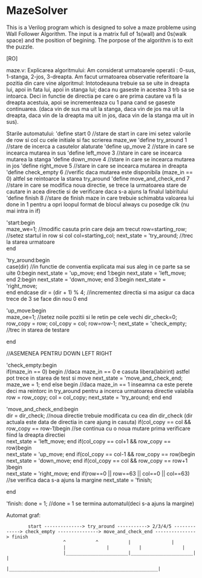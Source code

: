# MazeSolver
This is a Verilog program which is designed to solve a maze probleme using Wall Follower Algorithm. The input is a matrix full of 1s(wall) and 0s(walk space) and the position of begining. The porpose of the algorithm is to exit the puzzle.

[RO]

maze.v:
	Explicarea algoritmului: Am considerat urmatoarele operatii : 0-sus, 1-stanga, 2-jos, 3-dreapta. Am facut urmatoarea observatie referitoare la pozitia
din care vine algoritmul: Intotodeauna trebuie sa se uite in dreapta lui, apoi in fata lui, apoi in stanga lui; daca nu gaseste in acestea 3 trb sa se intoarca.
Deci in functie de directia pe care o are prima cautare va fi la dreapta acestuia, apoi se incrementeaza cu 1 pana cand se gaseste continuarea. (daca vin de sus
ma uit la stanga, daca vin de jos ma uit la dreapta, daca vin de la dreapta ma uit in jos, daca vin de la stanga ma uit in sus). 
	
Starile automatului:
'define start				0		//stare de start in care imi setez valorile de row si col cu cele initiale si fac scrierea maze_we
'define try_around			1		//stare de incerca a casutelor alaturate
'define up_move				2		//stare in care se incearca mutarea in sus
'define left_move			3		//stare in care se incearca mutarea la stanga
'define down_move			4		//stare in care se incearca mutarea in jos
'define right_move 			5		//stare in care se incearca mutarea in dreapta
'define check_empty			6		//verific daca mutarea este disponibila (maze_in == 0) altfel se reintoarce la starea try_around
'define move_and_check_end		7		//stare in care se modifica noua directie, se trece la urmatoarea stare de cautare in acea directie si de verificare daca s-a ajuns la finalul labiritului
'define finish				8		//stare de finish maze in care trebuie schimabta valoarea lui done in 1 pentru a opri loopul format de blocul always cu posedge clk (nu mai intra in if)

'start:begin									
		maze_we=1;			//modific casuta prin care deja am trecut
		row=starting_row;		//setez startul in row si col
		col=starting_col;
		next_state = 'try_around;	//trec la starea urmatoare		
end

'try_around:begin								
		case(dir)					//in functie de conventia explicata mai sus aleg in ce parte sa se uite
			0:begin
				next_state = 'up_move;
			end
			1:begin
				next_state = 'left_move;
			end
			2:begin
				next_state = 'down_move;
			end
			3:begin
				next_state = 'right_move;	
			end
		endcase
		dir = (dir + 1) % 4;				//incrementez directia si ma asigur ca daca trece de 3 se face din nou 0
end

'up_move:begin									
		maze_oe=1;					//setez noile pozitii si le retin pe cele vechi
		dir_check=0;
		row_copy = row;
		col_copy = col;
		row=row-1;
		next_state = 'check_empty;			//trec in starea de testare
		
end

//ASEMENEA PENTRU DOWN LEFT RIGHT

'check_empty:begin							
		if(maze_in == 0) begin				//daca maze_in == 0 e casuta libera(labirint) astfel pot trece in starea de test si move 
			next_state = 'move_and_check_end;
			maze_we = 1;
		end else begin					//daca maze_in == 1 inseamna ca este perete deci ma reintorc in try_around pentru a incerca urmatoarea directie valabila
			row = row_copy;
			col = col_copy;
			next_state = 'try_around;
		end
end

'move_and_check_end:begin				 			
		dir = dir_check;				//noua directie trebuie modificata cu cea din dir_check (dir actuala este data de directia in care ajung in casuta)
		if(col_copy == col && row_copy == row-1)begin	//se continua cu o noua mutare prima verificare fiind la dreapta directiei	
			next_state = 'left_move;
			end
		if(col_copy == col+1 && row_copy == row)begin		
			next_state = 'up_move;
			end
		if(col_copy == col-1 && row_copy == row)begin		
			next_state = 'down_move;
			end
		if(col_copy == col && row_copy == row+1 )begin		
			next_state = 'right_move;
			end
		if(row==0 || row==63 || col==0 || col==63)	//se verifica daca s-a ajuns la margine
			next_state = 'finish;
			
end

'finish: done = 1;						//done = 1 se termina automatul(deci s-a ajuns la margine)




Automat graf:


			start --------------> try_around -----------> 2/3/4/5 -------------> check_empty ---------------> move_and_check_end ---------------> finish
						 ^			 ^			 |				 |		
						 |      		 |			 |				 |	
						 |_______________________|_______________________|				 |					
						        		 |_______________________________________________________|


